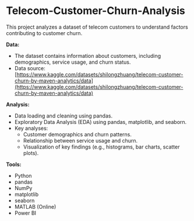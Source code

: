 # Telecom-Customer-Churn-Analysis
This project analyzes a dataset of telecom customers to understand factors contributing to customer churn. 

**Data:**

* The dataset contains information about customers, including demographics, service usage, and churn status.
* Data source: [https://www.kaggle.com/datasets/shilongzhuang/telecom-customer-churn-by-maven-analytics/data](https://www.kaggle.com/datasets/shilongzhuang/telecom-customer-churn-by-maven-analytics/data)

**Analysis:**

* Data loading and cleaning using pandas.
* Exploratory Data Analysis (EDA) using pandas, matplotlib, and seaborn.
* Key analyses:
    * Customer demographics and churn patterns.
    * Relationship between service usage and churn.
    * Visualization of key findings (e.g., histograms, bar charts, scatter plots). 

**Tools:**

* Python
* pandas
* NumPy
* matplotlib
* seaborn
* MATLAB (Online)
* Power BI